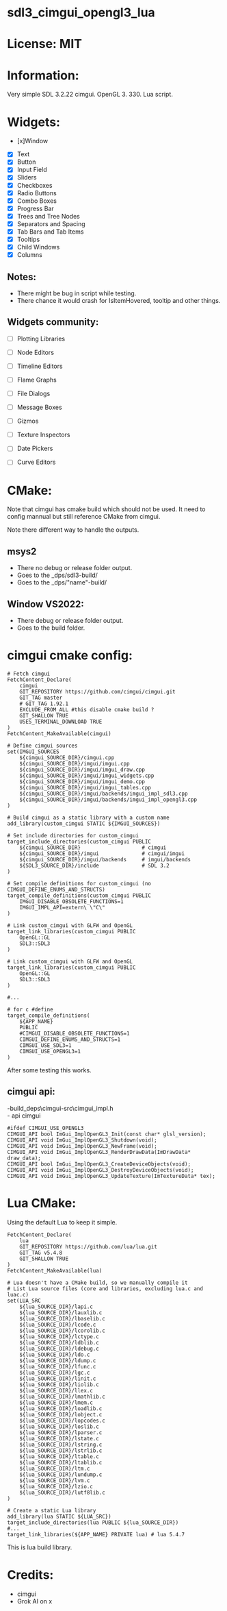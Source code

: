 # sdl3_cimgui_opengl3_lua

# License: MIT

# Information:
  Very simple SDL 3.2.22 cimgui. OpenGL 3. 330. Lua script.

# Widgets:
- [x]Window
- [x] Text
- [x] Button
- [x] Input Field
- [x] Sliders
- [x] Checkboxes
- [x] Radio Buttons
- [x] Combo Boxes
- [x] Progress Bar
- [x] Trees and Tree Nodes
- [x] Separators and Spacing
- [x] Tab Bars and Tab Items
- [x] Tooltips
- [x] Child Windows
- [x] Columns

## Notes:
- There might be bug in script while testing.
- There chance it would crash for IsItemHovered, tooltip and other things.

## Widgets community:
- [ ] Plotting Libraries
- [ ] Node Editors
- [ ] Timeline Editors
- [ ] Flame Graphs
- [ ] File Dialogs
- [ ] Message Boxes
- [ ] Gizmos
- [ ] Texture Inspectors
- [ ] Date Pickers
- [ ] Curve Editors


# CMake:
 Note that cimgui has cmake build which should not be used. It need to config mannual but still reference CMake from cimgui.

 Note there different way to handle the outputs.

## msys2
- There no debug or release folder output.
- Goes to the _dps/sdl3-build/
- Goes to the _dps/"name"-build/

## Window VS2022:
- There debug or release folder output.
- Goes to the build folder.

# cimgui cmake config:

```
# Fetch cimgui
FetchContent_Declare(
    cimgui
    GIT_REPOSITORY https://github.com/cimgui/cimgui.git
    GIT_TAG master 
    # GIT_TAG 1.92.1
    EXCLUDE_FROM_ALL #this disable cmake build ?
    GIT_SHALLOW TRUE
    USES_TERMINAL_DOWNLOAD TRUE
)
FetchContent_MakeAvailable(cimgui)

# Define cimgui sources
set(IMGUI_SOURCES
    ${cimgui_SOURCE_DIR}/cimgui.cpp
    ${cimgui_SOURCE_DIR}/imgui/imgui.cpp
    ${cimgui_SOURCE_DIR}/imgui/imgui_draw.cpp
    ${cimgui_SOURCE_DIR}/imgui/imgui_widgets.cpp
    ${cimgui_SOURCE_DIR}/imgui/imgui_demo.cpp
    ${cimgui_SOURCE_DIR}/imgui/imgui_tables.cpp
    ${cimgui_SOURCE_DIR}/imgui/backends/imgui_impl_sdl3.cpp
    ${cimgui_SOURCE_DIR}/imgui/backends/imgui_impl_opengl3.cpp
)

# Build cimgui as a static library with a custom name
add_library(custom_cimgui STATIC ${IMGUI_SOURCES})

# Set include directories for custom_cimgui
target_include_directories(custom_cimgui PUBLIC
    ${cimgui_SOURCE_DIR}                    # cimgui
    ${cimgui_SOURCE_DIR}/imgui              # cimgui/imgui
    ${cimgui_SOURCE_DIR}/imgui/backends     # imgui/backends
    ${SDL3_SOURCE_DIR}/include              # SDL 3.2
)

# Set compile definitions for custom_cimgui (no CIMGUI_DEFINE_ENUMS_AND_STRUCTS)
target_compile_definitions(custom_cimgui PUBLIC
    IMGUI_DISABLE_OBSOLETE_FUNCTIONS=1
    IMGUI_IMPL_API=extern\ \"C\"
)

# Link custom_cimgui with GLFW and OpenGL
target_link_libraries(custom_cimgui PUBLIC 
    OpenGL::GL 
    SDL3::SDL3
)

# Link custom_cimgui with GLFW and OpenGL
target_link_libraries(custom_cimgui PUBLIC 
    OpenGL::GL 
    SDL3::SDL3
)

#...

# for c #define
target_compile_definitions(
	${APP_NAME}
	PUBLIC
    #CIMGUI_DISABLE_OBSOLETE_FUNCTIONS=1
	CIMGUI_DEFINE_ENUMS_AND_STRUCTS=1
	CIMGUI_USE_SDL3=1
	CIMGUI_USE_OPENGL3=1
)
```
  After some testing this works.

## cimgui api:
-build\_deps\cimgui-src\cimgui_impl.h  
    - api cimgui
```
#ifdef CIMGUI_USE_OPENGL3
CIMGUI_API bool ImGui_ImplOpenGL3_Init(const char* glsl_version);
CIMGUI_API void ImGui_ImplOpenGL3_Shutdown(void);
CIMGUI_API void ImGui_ImplOpenGL3_NewFrame(void);
CIMGUI_API void ImGui_ImplOpenGL3_RenderDrawData(ImDrawData* draw_data);
CIMGUI_API bool ImGui_ImplOpenGL3_CreateDeviceObjects(void);
CIMGUI_API void ImGui_ImplOpenGL3_DestroyDeviceObjects(void);
CIMGUI_API void ImGui_ImplOpenGL3_UpdateTexture(ImTextureData* tex);
```

# Lua CMake:
  Using the default Lua to keep it simple.

```
FetchContent_Declare(
    lua
    GIT_REPOSITORY https://github.com/lua/lua.git
    GIT_TAG v5.4.8
    GIT_SHALLOW TRUE
)
FetchContent_MakeAvailable(lua)

# Lua doesn't have a CMake build, so we manually compile it
# List Lua source files (core and libraries, excluding lua.c and luac.c)
set(LUA_SRC
    ${lua_SOURCE_DIR}/lapi.c
    ${lua_SOURCE_DIR}/lauxlib.c
    ${lua_SOURCE_DIR}/lbaselib.c
    ${lua_SOURCE_DIR}/lcode.c
    ${lua_SOURCE_DIR}/lcorolib.c
    ${lua_SOURCE_DIR}/lctype.c
    ${lua_SOURCE_DIR}/ldblib.c
    ${lua_SOURCE_DIR}/ldebug.c
    ${lua_SOURCE_DIR}/ldo.c
    ${lua_SOURCE_DIR}/ldump.c
    ${lua_SOURCE_DIR}/lfunc.c
    ${lua_SOURCE_DIR}/lgc.c
    ${lua_SOURCE_DIR}/linit.c
    ${lua_SOURCE_DIR}/liolib.c
    ${lua_SOURCE_DIR}/llex.c
    ${lua_SOURCE_DIR}/lmathlib.c
    ${lua_SOURCE_DIR}/lmem.c
    ${lua_SOURCE_DIR}/loadlib.c
    ${lua_SOURCE_DIR}/lobject.c
    ${lua_SOURCE_DIR}/lopcodes.c
    ${lua_SOURCE_DIR}/loslib.c
    ${lua_SOURCE_DIR}/lparser.c
    ${lua_SOURCE_DIR}/lstate.c
    ${lua_SOURCE_DIR}/lstring.c
    ${lua_SOURCE_DIR}/lstrlib.c
    ${lua_SOURCE_DIR}/ltable.c
    ${lua_SOURCE_DIR}/ltablib.c
    ${lua_SOURCE_DIR}/ltm.c
    ${lua_SOURCE_DIR}/lundump.c
    ${lua_SOURCE_DIR}/lvm.c
    ${lua_SOURCE_DIR}/lzio.c
    ${lua_SOURCE_DIR}/lutf8lib.c
)

# Create a static Lua library
add_library(lua STATIC ${LUA_SRC})
target_include_directories(lua PUBLIC ${lua_SOURCE_DIR})
#...
target_link_libraries(${APP_NAME} PRIVATE lua) # lua 5.4.7
```
  This is lua build library.

# Credits:
  - cimgui
  - Grok AI on x